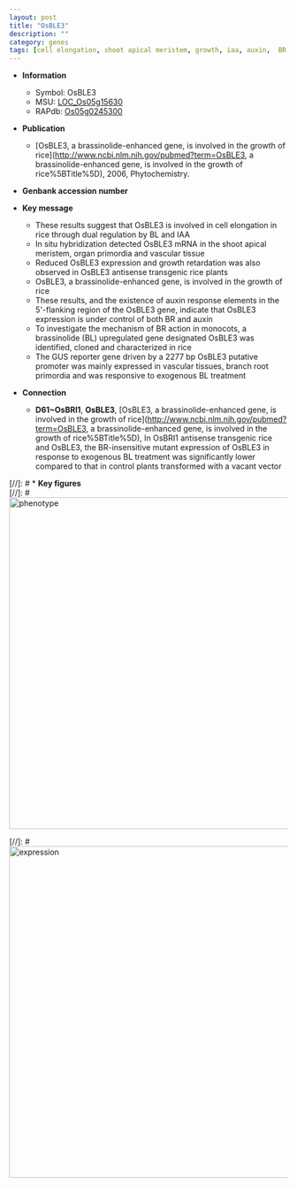 ```yaml
---
layout: post
title: "OsBLE3"
description: ""
category: genes
tags: [cell elongation, shoot apical meristem, growth, iaa, auxin,  BR , meristem, shoot, root]
---
```


* **Information**  
    + Symbol: OsBLE3  
    + MSU: [LOC_Os05g15630](http://rice.plantbiology.msu.edu/cgi-bin/ORF_infopage.cgi?orf=LOC_Os05g15630)  
    + RAPdb: [Os05g0245300](http://rapdb.dna.affrc.go.jp/viewer/gbrowse_details/irgsp1?name=Os05g0245300)  

* **Publication**  
    + [OsBLE3, a brassinolide-enhanced gene, is involved in the growth of rice](http://www.ncbi.nlm.nih.gov/pubmed?term=OsBLE3, a brassinolide-enhanced gene, is involved in the growth of rice%5BTitle%5D), 2006, Phytochemistry.

* **Genbank accession number**  

* **Key message**  
    + These results suggest that OsBLE3 is involved in cell elongation in rice through dual regulation by BL and IAA
    + In situ hybridization detected OsBLE3 mRNA in the shoot apical meristem, organ primordia and vascular tissue
    + Reduced OsBLE3 expression and growth retardation was also observed in OsBLE3 antisense transgenic rice plants
    + OsBLE3, a brassinolide-enhanced gene, is involved in the growth of rice
    + These results, and the existence of auxin response elements in the 5'-flanking region of the OsBLE3 gene, indicate that OsBLE3 expression is under control of both BR and auxin
    + To investigate the mechanism of BR action in monocots, a brassinolide (BL) upregulated gene designated OsBLE3 was identified, cloned and characterized in rice
    + The GUS reporter gene driven by a 2277 bp OsBLE3 putative promoter was mainly expressed in vascular tissues, branch root primordia and was responsive to exogenous BL treatment

* **Connection**  
    + __D61~OsBRI1__, __OsBLE3__, [OsBLE3, a brassinolide-enhanced gene, is involved in the growth of rice](http://www.ncbi.nlm.nih.gov/pubmed?term=OsBLE3, a brassinolide-enhanced gene, is involved in the growth of rice%5BTitle%5D), In OsBRI1 antisense transgenic rice and OsBLE3, the BR-insensitive mutant expression of OsBLE3 in response to exogenous BL treatment was significantly lower compared to that in control plants transformed with a vacant vector

[//]: # * **Key figures**  
[//]: # <img src="http://funRiceGenes.github.io/images/OsBLE3.pheno.png" alt="phenotype"  style="width: 600px;"/>

[//]: # <img src="http://funRiceGenes.github.io/images/OsBLE3.exp.png" alt="expression"  style="width: 600px;"/>


